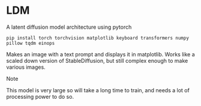 # LDM
A latent diffusion model architecture using pytorch
```
pip install torch torchvision matplotlib keyboard transformers numpy pillow tqdm einops
```
Makes an image with a text prompt and displays it in matplotlib. Works like a scaled down version of StableDiffusion, but still complex enough to make various images.
> [!NOTE]
> This model is very large so will take a long time to train, and needs a lot of processing power to do so.

